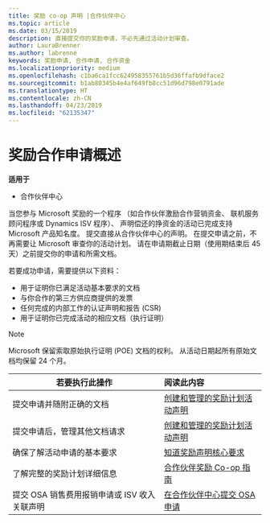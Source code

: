 ```yaml
---
title: 奖励 co-op 声明 |合作伙伴中心
ms.topic: article
ms.date: 03/15/2019
description: 直接提交你的奖励申请，不必先通过活动计划审查。
author: LauraBrenner
ms.author: labrenne
keywords: 奖励申请, 合作申请, 合作资金
ms.localizationpriority: medium
ms.openlocfilehash: c1ba6ca1fcc624958355761b5d36ffafb9dface2
ms.sourcegitcommit: b1ab80345b4e4af649fb8cc51d96d798e0791ade
ms.translationtype: HT
ms.contentlocale: zh-CN
ms.lasthandoff: 04/23/2019
ms.locfileid: "62135347"
---
```

# <a name="incentives-co-op-claims-overview"></a>奖励合作申请概述

**适用于**

- 合作伙伴中心

当您参与 Microsoft 奖励的一个程序 （如合作伙伴激励合作营销资金、 联机服务顾问程序或 Dynamics ISV 程序）、 声明偿还的挣资金的活动已完成支持 Microsoft 产品知名度。 提交直接从合作伙伴中心的声明。 在提交申请之前，不再需要让 Microsoft 审查你的活动计划。 请在申请期截止日期（使用期结束后 45 天）之前提交你的申请和所需文档。 

若要成功申请，需要提供以下资料：

- 用于证明你已满足活动基本要求的文档
- 与你合作的第三方供应商提供的发票
- 任何完成的内部工作的认证声明和报告 (CSR)
- 用于证明你已完成活动的相应文档（执行证明） 

>[!NOTE]
>Microsoft 保留索取原始执行证明 (POE) 文档的权利。 从活动日期起所有原始文档均保留 24 个月。 

|**若要执行此操作**   |**阅读此内容**   |
|-----------------|:--------------------------------------|
|提交申请并随附正确的文档|[创建和管理的奖励计划活动声明](create-incentives-claims.md)|
|提交申请后，管理其他文档请求|[创建和管理的奖励计划活动声明](create-incentives-claims.md)  |
|确保了解活动申请的基本要求|[知道奖励声明核心要求](core-requirements.md)   |
|了解完整的奖励计划详细信息|[合作伙伴奖励 Co-op 指南](https://assets.microsoft.com/coop-guidebook.pdf)
|提交 OSA 销售费用报销申请或 ISV 收入关联声明 |[在合作伙伴中心提交 OSA 申请](submit-osa-claim.md)|
                                                                                 
                                   